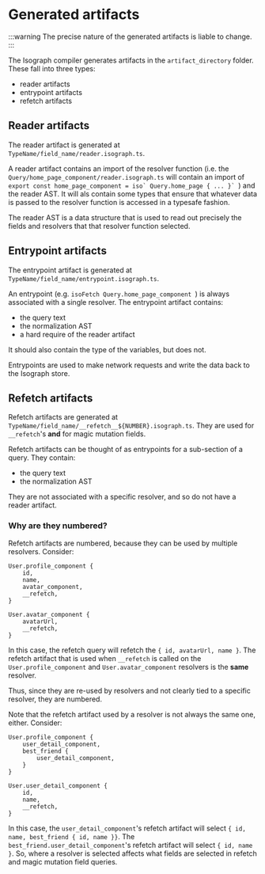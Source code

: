 # Generated artifacts

:::warning
The precise nature of the generated artifacts is liable to change.
:::

The Isograph compiler generates artifacts in the `artifact_directory` folder. These fall into three types:

- reader artifacts
- entrypoint artifacts
- refetch artifacts

## Reader artifacts

The reader artifact is generated at `TypeName/field_name/reader.isograph.ts`.

A reader artifact contains an import of the resolver function (i.e. the `Query/home_page_component/reader.isograph.ts` will contain an import of `` export const home_page_component = iso` Query.home_page { ... }`  ``) and the reader AST. It will als contain some types that ensure that whatever data is passed to the resolver function is accessed in a typesafe fashion.

The reader AST is a data structure that is used to read out precisely the fields and resolvers that that resolver function selected.

## Entrypoint artifacts

The entrypoint artifact is generated at `TypeName/field_name/entrypoint.isograph.ts`.

An entrypoint (e.g. `isoFetch Query.home_page_component `) is always associated with a single resolver. The entrypoint artifact contains:

- the query text
- the normalization AST
- a hard require of the reader artifact

It should also contain the type of the variables, but does not.

Entrypoints are used to make network requests and write the data back to the Isograph store.

## Refetch artifacts

Refetch artifacts are generated at `TypeName/field_name/__refetch__${NUMBER}.isograph.ts`. They are used for `__refetch`'s **and** for magic mutation fields.

Refetch artifacts can be thought of as entrypoints for a sub-section of a query. They contain:

- the query text
- the normalization AST

They are not associated with a specific resolver, and so do not have a reader artifact.

### Why are they numbered?

Refetch artifacts are numbered, because they can be used by multiple resolvers. Consider:

```
User.profile_component {
    id,
    name,
    avatar_component,
    __refetch,
}

User.avatar_component {
    avatarUrl,
    __refetch,
}
```

In this case, the refetch query will refetch the `{ id, avatarUrl, name }`. The refetch artifact that is used when `__refetch` is called on the `User.profile_component` and `User.avatar_component` resolvers is the **same** resolver.

Thus, since they are re-used by resolvers and not clearly tied to a specific resolver, they are numbered.

Note that the refetch artifact used by a resolver is not always the same one, either. Consider:

```
User.profile_component {
    user_detail_component,
    best_friend {
        user_detail_component,
    }
}

User.user_detail_component {
    id,
    name,
    __refetch,
}
```

In this case, the `user_detail_component`'s refetch artifact will select `{ id, name, best_friend { id, name }}`. The `best_friend.user_detail_component`'s refetch artifact will select `{ id, name }`. So, where a resolver is selected affects what fields are selected in refetch and magic mutation field queries.
